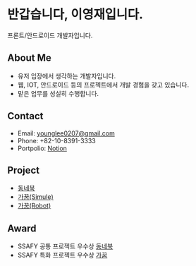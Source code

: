 # 반갑습니다, 이영재입니다.
프론트/안드로이드 개발자입니다.

## About Me
-   유저 입장에서 생각하는 개발자입니다.
-   웹, IOT, 안드로이드 등의 프로젝트에서 개발 경험을 갖고 있습니다.
-   맡은 업무를 성실히 수행합니다.
## Contact
-   Email: younglee0207@gmail.com
-   Phone: +82-10-8391-3333
-   Portpolio: [Notion](https://www.notion.so/28b6d0ff61f8471493de9206e4115cfd?pvs=4)

## Project
-   [동네북](https://github.com/younglee0207/TownBook)
-   [가꿈(Simule)](https://github.com/younglee0207/Gaggum_Simule)
-   [가꿈(Robot)](https://github.com/younglee0207/Gaggum)

## Award

-   SSAFY 공통 프로젝트 우수상 [동네북](https://github.com/younglee0207/TownBook)
-   SSAFY 특화 프로젝트 우수상 [가꿈](https://github.com/younglee0207/Gaggum)

